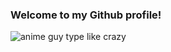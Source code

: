 ### Welcome to my Github profile!



<img align="center" src="./42634073306d3a03bf67cbcd4dc270ae1410383808_full.gif" alt="anime guy type like crazy" title="me lmao"  >
